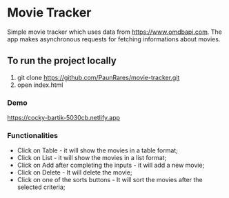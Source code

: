 # Movie Tracker
Simple movie tracker which uses data from https://www.omdbapi.com.
The app makes asynchronous requests for fetching informations about movies.

## To run the project locally
1. git clone https://github.com/PaunRares/movie-tracker.git
2. open index.html

### Demo
https://cocky-bartik-5030cb.netlify.app

### Functionalities
* Click on Table - it will show the movies in a table format;
* Click on List - it will show the movies in a list format;
* Click on Add after completing the inputs - it will add a new movie;
* Click on Delete - It will delete the movie;
* Click on one of the sorts buttons - It will sort the movies after the selected criteria;
